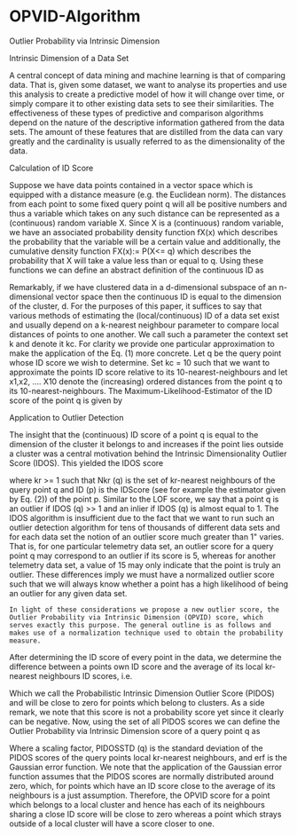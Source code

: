 # OPVID-Algorithm
Outlier Probability via Intrinsic Dimension

Intrinsic Dimension of a Data Set

A central concept of data mining and machine learning is that of comparing data. That is, given some dataset, we want to analyse its properties and use this analysis to create a predictive model of how it will change over time, or simply compare it to other existing data sets to see their similarities. The effectiveness of these types of predictive and comparison algorithms depend on the nature of the descriptive information gathered from the data sets. The amount of these features that are distilled from the data can vary greatly and the cardinality is usually referred to as the dimensionality of the data.

Calculation of ID Score

Suppose we have data points contained in a vector space which is equipped with a distance measure (e.g. the Euclidean norm). The distances from each point to some fixed query point q will all be positive numbers and thus a variable which takes on any such distance can be represented as a (continuous) random variable X. Since X is a (continuous) random variable, we have an associated probability density function fX(x) which describes the probability that the variable will be a certain value and additionally, the cumulative density function FX(x):= P(X<= q) which describes the probability that X will take a value less than or equal to q. Using these functions we can define an abstract definition of the continuous ID as

 


Remarkably, if we have clustered data in a d-dimensional subspace of an n-dimensional vector space then the continuous ID is equal to the dimension of the cluster, d. For the purposes of this paper, it suffices to say that various methods of estimating the (local/continuous) ID of a data set exist and usually depend on a k-nearest neighbour parameter to compare local distances of points to one another. We call such a parameter the context set k and denote it kc. For clarity we provide one particular approximation to make the application of the Eq. (1) more concrete. Let q be the query point whose ID score we wish to determine. Set kc = 10 such that we want to approximate the points ID score relative to its 10-nearest-neighbours and let x1,x2, …. X10 denote the (increasing) ordered distances from the point q to its 10-nearest-neighbours. The Maximum-Likelihood-Estimator of the ID score of the point q is given by

 

Application to Outlier Detection

The insight that the (continuous) ID score of a point q is equal to the dimension of the cluster it belongs to and increases if the point lies outside a cluster was a central motivation behind the Intrinsic Dimensionality Outlier Score (IDOS). This yielded the IDOS score 

 

where kr >= 1 such that Nkr (q) is the set of kr-nearest neighbours of the query point q and ID (p) is the IDScore (see for example the estimator given by Eq. (2)) of the point p. Similar to the LOF score, we say that a point q is an outlier if IDOS (q) >> 1 and an inlier if IDOS (q) is almost equal to 1.
The IDOS algorithm is insufficient due to the fact that we want to run such an outlier detection algorithm for tens of thousands of different data sets and for each data set the notion of an outlier score much greater than 1" varies. That is, for one particular telemetry data set, an outlier score for a query point q may correspond to an outlier if its score is 5, whereas for another telemetry data set, a value of 15 may only indicate that the point is truly an outlier. These differences imply we must have a normalized outlier score such that we will always know whether a point has a high likelihood of being an outlier for any given data set.

 	In light of these considerations we propose a new outlier score, the Outlier Probability via Intrinsic Dimension (OPVID) score, which serves exactly this purpose. The general outline is as follows and makes use of a normalization technique used to obtain the probability measure.

After determining the ID score of every point in the data, we determine the difference between a points own ID score and the average of its local kr-nearest neighbours ID scores, i.e.

 

Which we call the Probabilistic Intrinsic Dimension Outlier Score (PIDOS) and will be close to zero for points which belong to clusters. As a side remark, we note that this score is not a probability score yet since it clearly can be negative. Now, using the set of all PIDOS scores we can define the Outlier Probability via Intrinsic Dimension score of a query point q as

 
Where    a scaling factor, PIDOSSTD (q) is the standard deviation of the PIDOS scores of the query points local kr-nearest neighbours, and erf is the Gaussian error function. We note that the application of the Gaussian error function assumes that the PIDOS scores are normally distributed around zero, which, for points which have an ID score close to the average of its neighbours is a just assumption. Therefore, the OPVID score for a point which belongs to a local cluster and hence has each of its neighbours sharing a close ID score will be close to zero whereas a point which strays outside of a local cluster will have a score closer to one.
